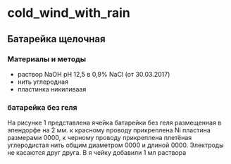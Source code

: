 # cold_wind_with_rain
## Батарейка щелочная
### Материалы и методы

- раствор NaOH pH 12,5 в 0,9% NaCl (от 30.03.2017)
- нить углеродная
- пластинка никиливаая
### батарейка без геля

На рисунке 1 представлена ячейка батарейки без геля размещенная в эпендорфе на 2 мм. к красному проводу прикреплена Ni пластина размерами 0000, к черному проводу прикреплена плетёная углеродистая нить общим диаметром 0000 и длиной 0000. Электроды не касаются друг друга.
В я чейку добавили 1 мл раствора
